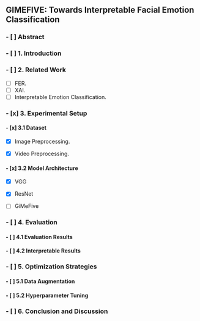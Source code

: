 ## GIMEFIVE: Towards Interpretable Facial Emotion Classification

### - [ ] Abstract

### - [ ] 1. Introduction

### - [ ] 2. Related Work

- [ ] FER.
- [ ] XAI.
- [ ] Interpretable Emotion Classification.

### - [x] 3. Experimental Setup

#### - [x] 3.1 Dataset

- [x] Image Preprocessing.

- [x] Video Preprocessing.

#### - [x] 3.2 Model Architecture

- [x] VGG

- [x] ResNet

- [ ] GiMeFive

### - [ ] 4. Evaluation

#### - [ ] 4.1 Evaluation Results

#### - [ ] 4.2 Interpretable Results

### - [ ] 5. Optimization Strategies

#### - [ ] 5.1 Data Augmentation

#### - [ ] 5.2 Hyperparameter Tuning

### - [ ] 6. Conclusion and Discussion
